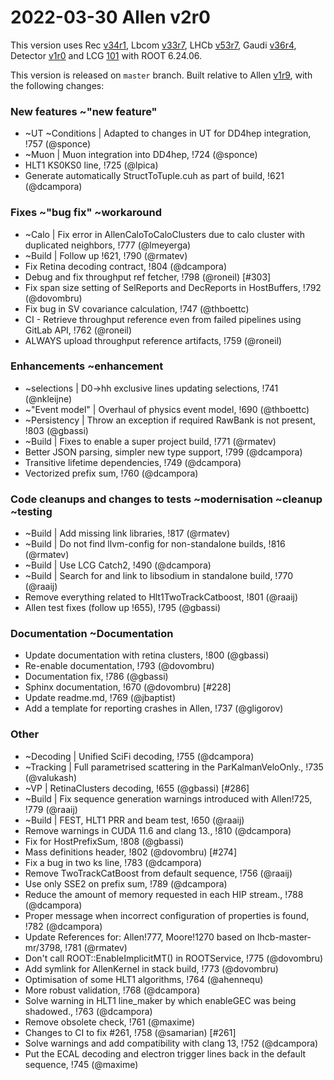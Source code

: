 2022-03-30 Allen v2r0
===

This version uses
Rec [v34r1](../../../../Rec/-/tags/v34r1),
Lbcom [v33r7](../../../../Lbcom/-/tags/v33r7),
LHCb [v53r7](../../../../LHCb/-/tags/v53r7),
Gaudi [v36r4](../../../../Gaudi/-/tags/v36r4),
Detector [v1r0](../../../../Detector/-/tags/v1r0) and
LCG [101](http://lcginfo.cern.ch/release/101/) with ROOT 6.24.06.

This version is released on `master` branch.
Built relative to Allen [v1r9](/../../tags/v1r9), with the following changes:

### New features ~"new feature"

- ~UT ~Conditions | Adapted to changes in UT for DD4hep integration, !757 (@sponce)
- ~Muon | Muon integration into DD4hep, !724 (@sponce)
- HLT1 KS0KS0 line, !725 (@lpica)
- Generate automatically StructToTuple.cuh as part of build, !621 (@dcampora)


### Fixes ~"bug fix" ~workaround

- ~Calo | Fix error in AllenCaloToCaloClusters due to calo cluster with duplicated neighbors, !777 (@lmeyerga)
- ~Build | Follow up !621, !790 (@rmatev)
- Fix Retina decoding contract, !804 (@dcampora)
- Debug and fix throughput ref fetcher, !798 (@roneil) [#303]
- Fix span size setting of SelReports and DecReports in HostBuffers, !792 (@dovombru)
- Fix bug in SV covariance calculation, !747 (@thboettc)
- CI - Retrieve throughput reference even from failed pipelines using GitLab API, !762 (@roneil)
- ALWAYS upload throughput reference artifacts, !759 (@roneil)


### Enhancements ~enhancement

- ~selections | D0->hh exclusive lines updating selections, !741 (@nkleijne)
- ~"Event model" | Overhaul of physics event model, !690 (@thboettc)
- ~Persistency | Throw an exception if required RawBank is not present, !803 (@gbassi)
- ~Build | Fixes to enable a super project build, !771 (@rmatev)
- Better JSON parsing, simpler new type support, !799 (@dcampora)
- Transitive lifetime dependencies, !749 (@dcampora)
- Vectorized prefix sum, !760 (@dcampora)


### Code cleanups and changes to tests ~modernisation ~cleanup ~testing

- ~Build | Add missing link libraries, !817 (@rmatev)
- ~Build | Do not find llvm-config for non-standalone builds, !816 (@rmatev)
- ~Build | Use LCG Catch2, !490 (@dcampora)
- ~Build | Search for and link to libsodium in standalone build, !770 (@raaij)
- Remove everything related to Hlt1TwoTrackCatboost, !801 (@raaij)
- Allen test fixes (follow up !655), !795 (@gbassi)


### Documentation ~Documentation

- Update documentation with retina clusters, !800 (@gbassi)
- Re-enable documentation, !793 (@dovombru)
- Documentation fix, !786 (@gbassi)
- Sphinx documentation, !670 (@dovombru) [#228]
- Update readme.md, !769 (@jbaptist)
- Add a template for reporting crashes in Allen, !737 (@gligorov)

### Other

- ~Decoding | Unified SciFi decoding, !755 (@dcampora)
- ~Tracking | Full parametrised scattering in the ParKalmanVeloOnly., !735 (@valukash)
- ~VP | RetinaClusters decoding, !655 (@gbassi) [#286]
- ~Build | Fix sequence generation warnings introduced with Allen!725, !779 (@raaij)
- ~Build | FEST, HLT1 PRR and beam test, !650 (@raaij)
- Remove warnings in CUDA 11.6 and clang 13., !810 (@dcampora)
- Fix for HostPrefixSum, !808 (@gbassi)
- Mass definitions header, !802 (@dovombru) [#274]
- Fix a bug in two ks line, !783 (@dcampora)
- Remove TwoTrackCatBoost from default sequence, !756 (@raaij)
- Use only SSE2 on prefix sum, !789 (@dcampora)
- Reduce the amount of memory requested in each HIP stream., !788 (@dcampora)
- Proper message when incorrect configuration of properties is found, !782 (@dcampora)
- Update References for: Allen!777, Moore!1270 based on lhcb-master-mr/3798, !781 (@rmatev)
- Don't call ROOT::EnableImplicitMT() in ROOTService, !775 (@dovombru)
- Add symlink for AllenKernel in stack build, !773 (@dovombru)
- Optimisation of some HLT1 algorithms, !764 (@ahennequ)
- More robust validation, !768 (@dcampora)
- Solve warning in HLT1 line_maker by which enableGEC was being shadowed., !763 (@dcampora)
- Remove obsolete check, !761 (@maxime)
- Changes to CI to fix #261, !758 (@samarian) [#261]
- Solve warnings and add compatibility with clang 13, !752 (@dcampora)
- Put the ECAL decoding and electron trigger lines back in the default sequence, !745 (@maxime)
